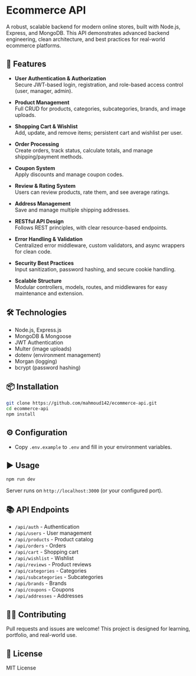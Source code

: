 
# Ecommerce API

A robust, scalable backend for modern online stores, built with Node.js, Express, and MongoDB. This API demonstrates advanced backend engineering, clean architecture, and best practices for real-world ecommerce platforms.

## 🚀 Features

- **User Authentication & Authorization**  
    Secure JWT-based login, registration, and role-based access control (user, manager, admin).

- **Product Management**  
    Full CRUD for products, categories, subcategories, brands, and image uploads.

- **Shopping Cart & Wishlist**  
    Add, update, and remove items; persistent cart and wishlist per user.

- **Order Processing**  
    Create orders, track status, calculate totals, and manage shipping/payment methods.

- **Coupon System**  
    Apply discounts and manage coupon codes.

- **Review & Rating System**  
    Users can review products, rate them, and see average ratings.

- **Address Management**  
    Save and manage multiple shipping addresses.

- **RESTful API Design**  
    Follows REST principles, with clear resource-based endpoints.

- **Error Handling & Validation**  
    Centralized error middleware, custom validators, and async wrappers for clean code.

- **Security Best Practices**  
    Input sanitization, password hashing, and secure cookie handling.

- **Scalable Structure**  
    Modular controllers, models, routes, and middlewares for easy maintenance and extension.

## 🛠️ Technologies

- Node.js, Express.js
- MongoDB & Mongoose
- JWT Authentication
- Multer (image uploads)
- dotenv (environment management)
- Morgan (logging)
- bcrypt (password hashing)

## 📦 Installation

```bash
git clone https://github.com/mahmoud142/ecommerce-api.git
cd ecommerce-api
npm install
```

## ⚙️ Configuration

- Copy `.env.example` to `.env` and fill in your environment variables.

## ▶️ Usage

```bash
npm run dev
```
Server runs on `http://localhost:3000` (or your configured port).

## 📚 API Endpoints

- `/api/auth` - Authentication
- `/api/users` - User management
- `/api/products` - Product catalog
- `/api/orders` - Orders
- `/api/cart` - Shopping cart
- `/api/wishlist` - Wishlist
- `/api/reviews` - Product reviews
- `/api/categories` - Categories
- `/api/subcategories` - Subcategories
- `/api/brands` - Brands
- `/api/coupons` - Coupons
- `/api/addresses` - Addresses

## 🧑‍💻 Contributing

Pull requests and issues are welcome! This project is designed for learning, portfolio, and real-world use.

## 📄 License

MIT License